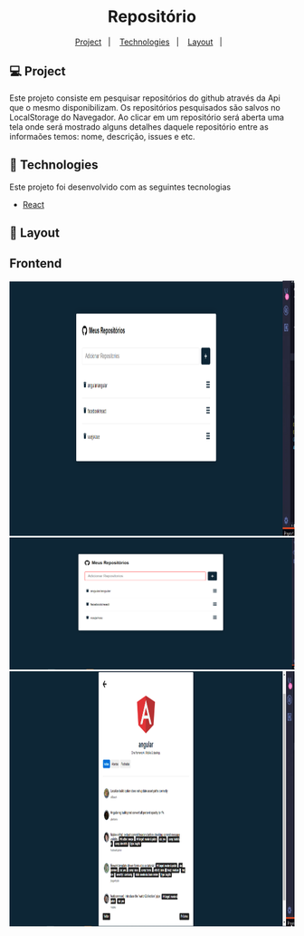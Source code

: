 <h1 align="center">
    Repositório
</h1>

<p align="center">
  <a href="#-project">Project</a>&nbsp;&nbsp;&nbsp;|&nbsp;&nbsp;&nbsp;
  <a href="#rocket-Technologies">Technologies</a>&nbsp;&nbsp;&nbsp;|&nbsp;&nbsp;&nbsp;
  <a href="#-layout">Layout</a>&nbsp;&nbsp;&nbsp;|&nbsp;&nbsp;&nbsp;
</p>

## 💻 Project

Este projeto consiste em pesquisar repositórios do github através da Api que o mesmo disponibilizam. Os repositórios pesquisados são salvos no LocalStorage do Navegador. Ao clicar em um repositório será aberta uma tela onde será mostrado alguns detalhes daquele repositório entre as informaões temos: nome, descrição, issues e etc.


## :rocket: Technologies

Este projeto foi desenvolvido com as seguintes tecnologias
- [React](https://reactjs.org)

## 🔖 Layout
## Frontend
<div style={display: 'flex' flex-direction: 'column'>
<img alt="inicio" title="#BeTheHero" src="https://github.com/lucasgomescosta/my-app/blob/master/images/tela%20inicial.PNG" height="450px" width="950px" />
<img alt="onicio" title="#BeTheHero" src="https://github.com/lucasgomescosta/my-app/blob/master/images/tela%20inicial%201.PNG" width="950px" />
<img alt="details" title="#BeTheHero" src="https://github.com/lucasgomescosta/my-app/blob/master/images/Details%200.PNG" height="450px" width="950px" />
  
  </div>

